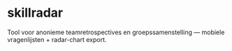 # skillradar
Tool voor anonieme teamretrospectives en groepssamenstelling — mobiele vragenlijsten + radar-chart export.
